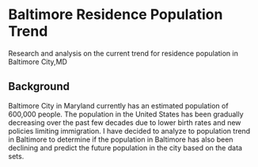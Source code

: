 # Baltimore Residence Population Trend
Research and analysis on the current trend for residence population in Baltimore City,MD

## Background
Baltimore City in Maryland currently has an estimated population of 600,000 people. The population in the United States has been gradually decreasing over the past few decades due to lower birth rates and new policies limiting immigration. I have decided to analyze to population trend in Baltimore to determine if the population in Baltimore has also been declining and predict the future population in the city based on the data sets. 

